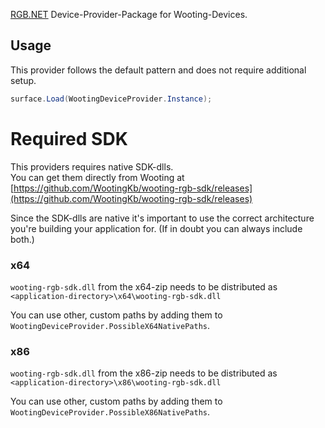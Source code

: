 ﻿[RGB.NET](https://github.com/DarthAffe/RGB.NET) Device-Provider-Package for Wooting-Devices.

## Usage
This provider follows the default pattern and does not require additional setup.

```csharp
surface.Load(WootingDeviceProvider.Instance);
```

# Required SDK
This providers requires native SDK-dlls.   
You can get them directly from Wooting at [https://github.com/WootingKb/wooting-rgb-sdk/releases](https://github.com/WootingKb/wooting-rgb-sdk/releases)

Since the SDK-dlls are native it's important to use the correct architecture you're building your application for. (If in doubt you can always include both.)

### x64
`wooting-rgb-sdk.dll` from the x64-zip needs to be distributed as `<application-directory>\x64\wooting-rgb-sdk.dll`

You can use other, custom paths by adding them to `WootingDeviceProvider.PossibleX64NativePaths`.

### x86
`wooting-rgb-sdk.dll` from the x86-zip needs to be distributed as `<application-directory>\x86\wooting-rgb-sdk.dll`

You can use other, custom paths by adding them to `WootingDeviceProvider.PossibleX86NativePaths`.
